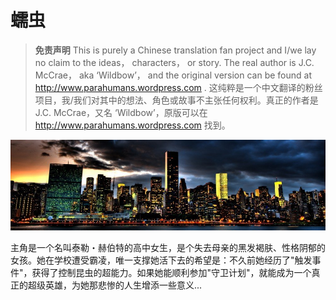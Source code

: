 # 蠕虫

> **免责声明**
> This is purely a Chinese translation fan project and I/we lay no claim to the ideas， characters， or story. The real author is J.C. McCrae， aka ‘Wildbow’， and the original version can be found at <http://www.parahumans.wordpress.com> .
> 这纯粹是一个中文翻译的粉丝项目，我/我们对其中的想法、角色或故事不主张任何权利。真正的作者是 J.C. McCrae，又名 ‘Wildbow’，原版可以在 <http://www.parahumans.wordpress.com> 找到。

![banner](./static/banner.png)

主角是一个名叫泰勒・赫伯特的高中女生，是个失去母亲的黑发褐肤、性格阴郁的女孩。她在学校遭受霸凌，唯一支撑她活下去的希望是：不久前她经历了"触发事件"，获得了控制昆虫的超能力。如果她能顺利参加"守卫计划"，就能成为一个真正的超级英雄，为她那悲惨的人生增添一些意义...
